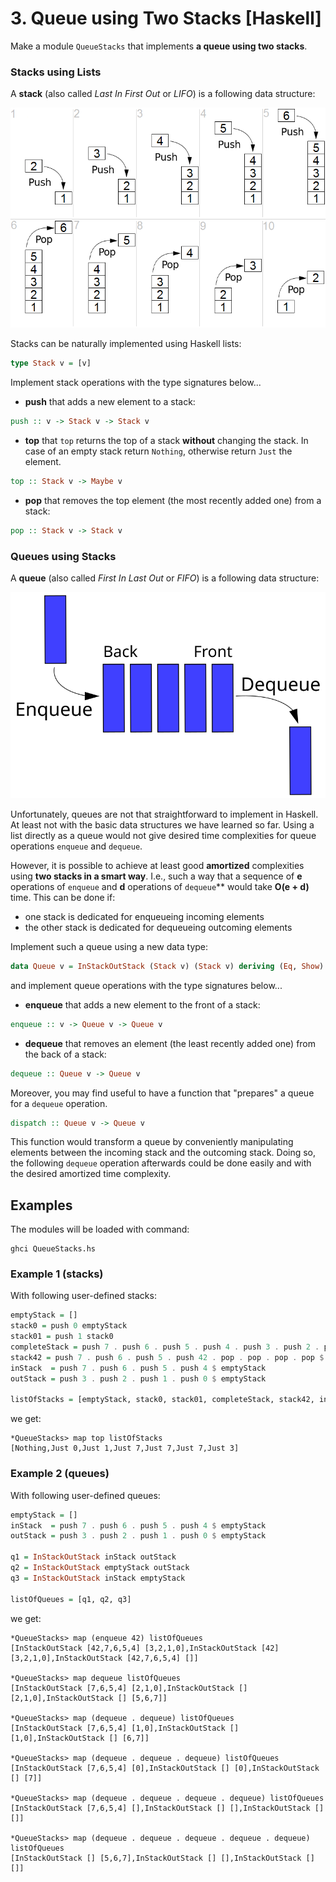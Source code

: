 # 3. Queue using Two Stacks [Haskell]

Make a module `QueueStacks` that implements **a queue using two stacks**.

### Stacks using Lists

A **stack** (also called *Last In First Out* or *LIFO*) is a following data structure:

![LIFO](stack.png)

Stacks can be naturally implemented using Haskell lists:

```haskell
type Stack v = [v]
```

Implement stack operations with the type signatures below...

* **push** that adds a new element to a stack:

```haskell
push :: v -> Stack v -> Stack v
```

* **top** that `top` returns the top of a stack **without** changing the stack.
In case of an empty stack return `Nothing`, otherwise return `Just` the element.

```haskell
top :: Stack v -> Maybe v
```

* **pop** that removes the top element (the most recently added one) from a stack:

```haskell
pop :: Stack v -> Stack v
```

### Queues using Stacks

A **queue** (also called *First In Last Out* or *FIFO*) is a following data structure:
 
![FIFO](queue.svg)
    
Unfortunately, queues are not that straightforward to implement in Haskell.
At least not with the basic data structures we have learned so far.
Using a list directly as a queue would not give desired time complexities for queue operations `enqueue` and `dequeue`.

However, it is possible to achieve at least good **amortized** complexities using **two stacks in a smart way**.
I.e., such a way that a sequence of **e** operations of `enqueue` and **d** operations of `dequeue`** would take **O(e + d)** time. 
This can be done if:
* one stack is dedicated for enqueueing incoming elements
* the other stack is dedicated for dequeueing outcoming elements

Implement such a queue using a new data type:
```haskell
data Queue v = InStackOutStack (Stack v) (Stack v) deriving (Eq, Show)
```
and implement queue operations with the type signatures below...

* **enqueue** that adds a new element to the front of a stack:

```haskell
enqueue :: v -> Queue v -> Queue v
```

* **dequeue** that removes an element (the least recently added one) from the back of a stack:

```haskell
dequeue :: Queue v -> Queue v
```

Moreover, you may find useful to have a function that "prepares" a queue for a `dequeue` operation.
```haskell
dispatch :: Queue v -> Queue v
```
This function would transform a queue by conveniently manipulating elements between the incoming stack and the outcoming stack.
Doing so, the following `dequeue` operation afterwards could be done easily and with the desired amortized time complexity.

## Examples
The modules will be loaded with command:
```commandline
ghci QueueStacks.hs
```
### Example 1 (stacks)
With following user-defined stacks:
```haskell
emptyStack = []
stack0 = push 0 emptyStack
stack01 = push 1 stack0
completeStack = push 7 . push 6 . push 5 . push 4 . push 3 . push 2 . push 1 . push 0 $ emptyStack
stack42 = push 7 . push 6 . push 5 . push 42 . pop . pop . pop . pop $ completeStack
inStack  = push 7 . push 6 . push 5 . push 4 $ emptyStack
outStack = push 3 . push 2 . push 1 . push 0 $ emptyStack

listOfStacks = [emptyStack, stack0, stack01, completeStack, stack42, inStack, outStack]
```
we get:
```
*QueueStacks> map top listOfStacks
[Nothing,Just 0,Just 1,Just 7,Just 7,Just 7,Just 3]
```

### Example 2 (queues)
With following user-defined queues:
```haskell
emptyStack = []
inStack  = push 7 . push 6 . push 5 . push 4 $ emptyStack
outStack = push 3 . push 2 . push 1 . push 0 $ emptyStack

q1 = InStackOutStack inStack outStack
q2 = InStackOutStack emptyStack outStack
q3 = InStackOutStack inStack emptyStack

listOfQueues = [q1, q2, q3]
```
we get:
```
*QueueStacks> map (enqueue 42) listOfQueues
[InStackOutStack [42,7,6,5,4] [3,2,1,0],InStackOutStack [42] [3,2,1,0],InStackOutStack [42,7,6,5,4] []]

*QueueStacks> map dequeue listOfQueues
[InStackOutStack [7,6,5,4] [2,1,0],InStackOutStack [] [2,1,0],InStackOutStack [] [5,6,7]]

*QueueStacks> map (dequeue . dequeue) listOfQueues
[InStackOutStack [7,6,5,4] [1,0],InStackOutStack [] [1,0],InStackOutStack [] [6,7]]

*QueueStacks> map (dequeue . dequeue . dequeue) listOfQueues
[InStackOutStack [7,6,5,4] [0],InStackOutStack [] [0],InStackOutStack [] [7]]

*QueueStacks> map (dequeue . dequeue . dequeue . dequeue) listOfQueues
[InStackOutStack [7,6,5,4] [],InStackOutStack [] [],InStackOutStack [] []]

*QueueStacks> map (dequeue . dequeue . dequeue . dequeue . dequeue) listOfQueues
[InStackOutStack [] [5,6,7],InStackOutStack [] [],InStackOutStack [] []]
```

